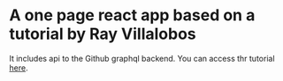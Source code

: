 # A one page react app based on a tutorial by Ray Villalobos 
It includes api to the Github graphql backend.
You can access thr tutorial [here](https://www.linkedin.com/learning/building-a-graphql-project-with-react-js).

 

